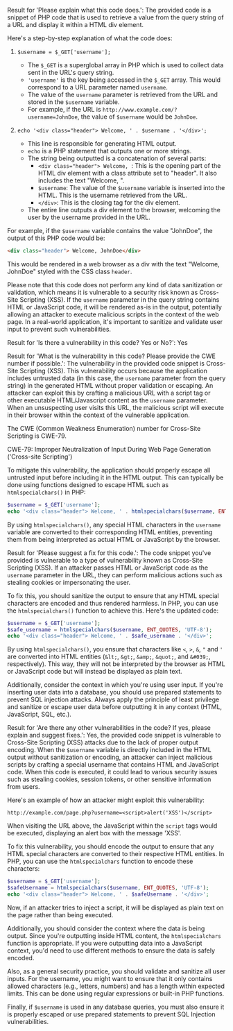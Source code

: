 Result for 'Please explain what this code does.':
The provided code is a snippet of PHP code that is used to retrieve a value from the query string of a URL and display it within a HTML div element.

Here's a step-by-step explanation of what the code does:

1. `$username = $_GET['username'];`
   - The `$_GET` is a superglobal array in PHP which is used to collect data sent in the URL's query string.
   - `'username'` is the key being accessed in the `$_GET` array. This would correspond to a URL parameter named `username`.
   - The value of the `username` parameter is retrieved from the URL and stored in the `$username` variable.
   - For example, if the URL is `http://www.example.com/?username=JohnDoe`, the value of `$username` would be `JohnDoe`.

2. `echo '<div class="header"> Welcome, ' . $username . '</div>';`
   - This line is responsible for generating HTML output.
   - `echo` is a PHP statement that outputs one or more strings.
   - The string being outputted is a concatenation of several parts:
      - `<div class="header"> Welcome, `: This is the opening part of the HTML div element with a class attribute set to "header". It also includes the text "Welcome, ".
      - `$username`: The value of the `$username` variable is inserted into the HTML. This is the username retrieved from the URL.
      - `</div>`: This is the closing tag for the div element.
   - The entire line outputs a div element to the browser, welcoming the user by the username provided in the URL.

For example, if the `$username` variable contains the value "JohnDoe", the output of this PHP code would be:
```html
<div class="header"> Welcome, JohnDoe</div>
```

This would be rendered in a web browser as a div with the text "Welcome, JohnDoe" styled with the CSS class `header`.

Please note that this code does not perform any kind of data sanitization or validation, which means it is vulnerable to a security risk known as Cross-Site Scripting (XSS). If the `username` parameter in the query string contains HTML or JavaScript code, it will be rendered as-is in the output, potentially allowing an attacker to execute malicious scripts in the context of the web page. In a real-world application, it's important to sanitize and validate user input to prevent such vulnerabilities.

Result for 'Is there a vulnerability in this code? Yes or No?':
Yes

Result for 'What is the vulnerability in this code? Please provide the CWE number if possible.':
The vulnerability in the provided code snippet is Cross-Site Scripting (XSS). This vulnerability occurs because the application includes untrusted data (in this case, the `username` parameter from the query string) in the generated HTML without proper validation or escaping. An attacker can exploit this by crafting a malicious URL with a script tag or other executable HTML/Javascript content as the `username` parameter. When an unsuspecting user visits this URL, the malicious script will execute in their browser within the context of the vulnerable application.

The CWE (Common Weakness Enumeration) number for Cross-Site Scripting is CWE-79.

CWE-79: Improper Neutralization of Input During Web Page Generation ('Cross-site Scripting')

To mitigate this vulnerability, the application should properly escape all untrusted input before including it in the HTML output. This can typically be done using functions designed to escape HTML such as `htmlspecialchars()` in PHP:

```php
$username = $_GET['username'];
echo '<div class="header"> Welcome, ' . htmlspecialchars($username, ENT_QUOTES, 'UTF-8') . '</div>';
```

By using `htmlspecialchars()`, any special HTML characters in the `username` variable are converted to their corresponding HTML entities, preventing them from being interpreted as actual HTML or JavaScript by the browser.

Result for 'Please suggest a fix for this code.':
The code snippet you've provided is vulnerable to a type of vulnerability known as Cross-Site Scripting (XSS). If an attacker passes HTML or JavaScript code as the `username` parameter in the URL, they can perform malicious actions such as stealing cookies or impersonating the user.

To fix this, you should sanitize the output to ensure that any HTML special characters are encoded and thus rendered harmless. In PHP, you can use the `htmlspecialchars()` function to achieve this. Here's the updated code:

```php
$username = $_GET['username'];
$safe_username = htmlspecialchars($username, ENT_QUOTES, 'UTF-8');
echo '<div class="header"> Welcome, ' . $safe_username . '</div>';
```

By using `htmlspecialchars()`, you ensure that characters like `<`, `>`, `&`, `"` and `'` are converted into HTML entities (`&lt;`, `&gt;`, `&amp;`, `&quot;`, and `&#039;`, respectively). This way, they will not be interpreted by the browser as HTML or JavaScript code but will instead be displayed as plain text.

Additionally, consider the context in which you're using user input. If you're inserting user data into a database, you should use prepared statements to prevent SQL injection attacks. Always apply the principle of least privilege and sanitize or escape user data before outputting it in any context (HTML, JavaScript, SQL, etc.).

Result for 'Are there any other vulnerabilities in the code? If yes, please explain and suggest fixes.':
Yes, the provided code snippet is vulnerable to Cross-Site Scripting (XSS) attacks due to the lack of proper output encoding. When the `$username` variable is directly included in the HTML output without sanitization or encoding, an attacker can inject malicious scripts by crafting a special username that contains HTML and JavaScript code. When this code is executed, it could lead to various security issues such as stealing cookies, session tokens, or other sensitive information from users.

Here's an example of how an attacker might exploit this vulnerability:
```
http://example.com/page.php?username=<script>alert('XSS')</script>
```

When visiting the URL above, the JavaScript within the `script` tags would be executed, displaying an alert box with the message 'XSS'.

To fix this vulnerability, you should encode the output to ensure that any HTML special characters are converted to their respective HTML entities. In PHP, you can use the `htmlspecialchars` function to encode these characters:

```php
$username = $_GET['username'];
$safeUsername = htmlspecialchars($username, ENT_QUOTES, 'UTF-8');
echo '<div class="header"> Welcome, ' . $safeUsername . '</div>';
```

Now, if an attacker tries to inject a script, it will be displayed as plain text on the page rather than being executed.

Additionally, you should consider the context where the data is being output. Since you're outputting inside HTML content, the `htmlspecialchars` function is appropriate. If you were outputting data into a JavaScript context, you'd need to use different methods to ensure the data is safely encoded.

Also, as a general security practice, you should validate and sanitize all user inputs. For the username, you might want to ensure that it only contains allowed characters (e.g., letters, numbers) and has a length within expected limits. This can be done using regular expressions or built-in PHP functions.

Finally, if `$username` is used in any database queries, you must also ensure it is properly escaped or use prepared statements to prevent SQL Injection vulnerabilities.
